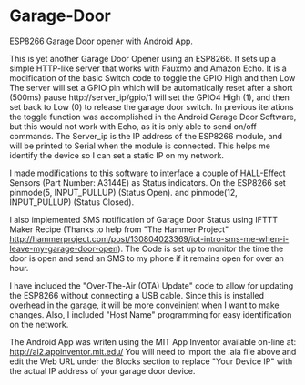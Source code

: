 # Garage-Door
ESP8266 Garage Door opener with Android App.

This is yet another Garage Door Opener using an ESP8266. It sets up a simple HTTP-like server that works with Fauxmo and Amazon Echo.
It is a modification of the basic Switch code to toggle the GPIO High and then Low
The server will set a GPIO pin which will be automatically reset after a short (500ms) pause
http://server_ip/gpio/1 will set the GPIO4 High (1), and then set back to Low (0) to release the garage door switch. 
In previous iterations the toggle function was accomplished in the Android Garage Door Software, 
but this would not work with Echo, as it is only able to send on/off commands. The Server_ip is the IP address of 
the ESP8266 module, and will be printed to Serial when the module is connected. This helps me identify the device so
I can set a static IP on my network.

I made modifications to this software to interface a couple of HALL-Effect Sensors (Part Number: A3144E) as Status indicators. 
On the ESP8266 set pinmode(5, INPUT_PULLUP) (Status Open). and pinmode(12, INPUT_PULLUP) (Status Closed).

I also implemented SMS notification of Garage Door Status using IFTTT Maker Recipe (Thanks to help from "The Hammer Project" http://hammerproject.com/post/130804023369/iot-intro-sms-me-when-i-leave-my-garage-door-open).  The Code is set up to monitor the time the door is open and send an SMS to my phone if it remains open for over an hour. 

I have included the "Over-The-Air (OTA) Update" code to allow for updating the ESP8266 without 
connecting a USB cable. Since this is installed overhead in the garage, it will be more conveinient when 
I want to make changes. Also, I included "Host Name" programming for easy identification on the network.

The Android App was writen using the MIT App Inventor available on-line at: http://ai2.appinventor.mit.edu/
You will need to import the .aia file above and edit the Web URL under the Blocks section to replace "Your Device IP" 
with the actual IP address of your garage door device.
